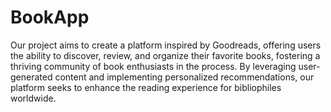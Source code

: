 # BookApp
Our project aims to create a platform inspired by Goodreads, offering users the ability to discover, review, and organize their favorite books, fostering a thriving community of book enthusiasts in the process. By leveraging user-generated content and implementing personalized recommendations, our platform seeks to enhance the reading experience for bibliophiles worldwide.